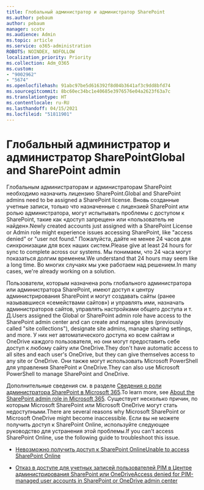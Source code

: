 ```yaml
---
title: Глобальный администратор и администратор SharePoint
ms.author: pebaum
author: pebaum
manager: scotv
ms.audience: Admin
ms.topic: article
ms.service: o365-administration
ROBOTS: NOINDEX, NOFOLLOW
localization_priority: Priority
ms.collection: Adm_O365
ms.custom:
- "9002962"
- "5674"
ms.openlocfilehash: 91abc97be5d616392f8d04b3641af3c9dd8bfd74
ms.sourcegitcommit: 8bc60ec34bc1e40685e3976576e04a2623f63a7c
ms.translationtype: HT
ms.contentlocale: ru-RU
ms.lasthandoff: 04/15/2021
ms.locfileid: "51811901"
---
```

# <a name="global-and-sharepoint-admin"></a><span data-ttu-id="e97ad-102">Глобальный администратор и администратор SharePoint</span><span class="sxs-lookup"><span data-stu-id="e97ad-102">Global and SharePoint admin</span></span>

<span data-ttu-id="e97ad-103">Глобальным администраторам и администраторам SharePoint необходимо назначить лицензию SharePoint.</span><span class="sxs-lookup"><span data-stu-id="e97ad-103">Global and SharePoint admins need to be assigned a SharePoint license.</span></span> <span data-ttu-id="e97ad-104">Вновь созданные учетные записи, только что назначенные с лицензией SharePoint или ролью администратора, могут испытывать проблемы с доступом к SharePoint, такие как «доступ запрещен» или «пользователь не найден».</span><span class="sxs-lookup"><span data-stu-id="e97ad-104">Newly created accounts just assigned with a SharePoint License or Admin role might experience issues accessing SharePoint, like "access denied" or "user not found."</span></span> <span data-ttu-id="e97ad-105">Пожалуйста, дайте не менее 24 часов для синхронизации для всех наших систем.</span><span class="sxs-lookup"><span data-stu-id="e97ad-105">Please give at least 24 hours for sync to complete across our systems.</span></span> <span data-ttu-id="e97ad-106">Мы понимаем, что 24 часа могут показаться долгим временем.</span><span class="sxs-lookup"><span data-stu-id="e97ad-106">We understand that 24 hours may seem like a long time.</span></span> <span data-ttu-id="e97ad-107">Во многих случаях мы уже работаем над решением.</span><span class="sxs-lookup"><span data-stu-id="e97ad-107">In many cases, we're already working on a solution.</span></span>

<span data-ttu-id="e97ad-108">Пользователи, которым назначена роль глобального администратора или администратора SharePoint, имеют доступ к центру администрирования SharePoint и могут создавать сайты (ранее называвшиеся «семействами сайтов») и управлять ими, назначать администраторов сайтов, управлять настройками общего доступа и т. Д.</span><span class="sxs-lookup"><span data-stu-id="e97ad-108">Users assigned the Global or SharePoint admin role have access to the SharePoint admin center and can create and manage sites (previously called "site collections"), designate site admins, manage sharing settings, and more.</span></span> <span data-ttu-id="e97ad-109">У них нет автоматического доступа ко всем сайтам и OneDrive каждого пользователя, но они могут предоставить себе доступ к любому сайту или OneDrive.</span><span class="sxs-lookup"><span data-stu-id="e97ad-109">They don't have automatic access to all sites and each user's OneDrive, but they can give themselves access to any site or OneDrive.</span></span> <span data-ttu-id="e97ad-110">Они также могут использовать Microsoft PowerShell для управления SharePoint и OneDrive.</span><span class="sxs-lookup"><span data-stu-id="e97ad-110">They can also use Microsoft PowerShell to manage SharePoint and OneDrive.</span></span>

<span data-ttu-id="e97ad-111">Дополнительные сведения см. в разделе [Сведения о роли администратора SharePoint в Microsoft 365](https://docs.microsoft.com/sharepoint/sharepoint-admin-role).</span><span class="sxs-lookup"><span data-stu-id="e97ad-111">To learn more, see [About the SharePoint admin role in Microsoft 365](https://docs.microsoft.com/sharepoint/sharepoint-admin-role).</span></span>
<span data-ttu-id="e97ad-112">Существует несколько причин, по которым Microsoft SharePoint или Microsoft OneDrive могут стать недоступными.</span><span class="sxs-lookup"><span data-stu-id="e97ad-112">There are several reasons why Microsoft SharePoint or Microsoft OneDrive might become inaccessible.</span></span> <span data-ttu-id="e97ad-113">Если вы не можете получить доступ к SharePoint Online, используйте следующее руководство для устранения этой проблемы.</span><span class="sxs-lookup"><span data-stu-id="e97ad-113">If you can't access SharePoint Online, use the following guide to troubleshoot this issue.</span></span>

- [<span data-ttu-id="e97ad-114">Невозможно получить доступ к SharePoint Online</span><span class="sxs-lookup"><span data-stu-id="e97ad-114">Unable to access SharePoint Online</span></span>](https://docs.microsoft.com/sharepoint/troubleshoot/sharing-and-permissions/sharepoint-online-inaccessible)

- [<span data-ttu-id="e97ad-115">Отказ в доступе для учетных записей пользователей PIM в Центре администрирования SharePoint или OneDrive</span><span class="sxs-lookup"><span data-stu-id="e97ad-115">Access denied for PIM-managed user accounts in SharePoint or OneDrive admin center</span></span>](https://docs.microsoft.com/sharepoint/troubleshoot/administration/access-denied-to-pim-user-accounts)